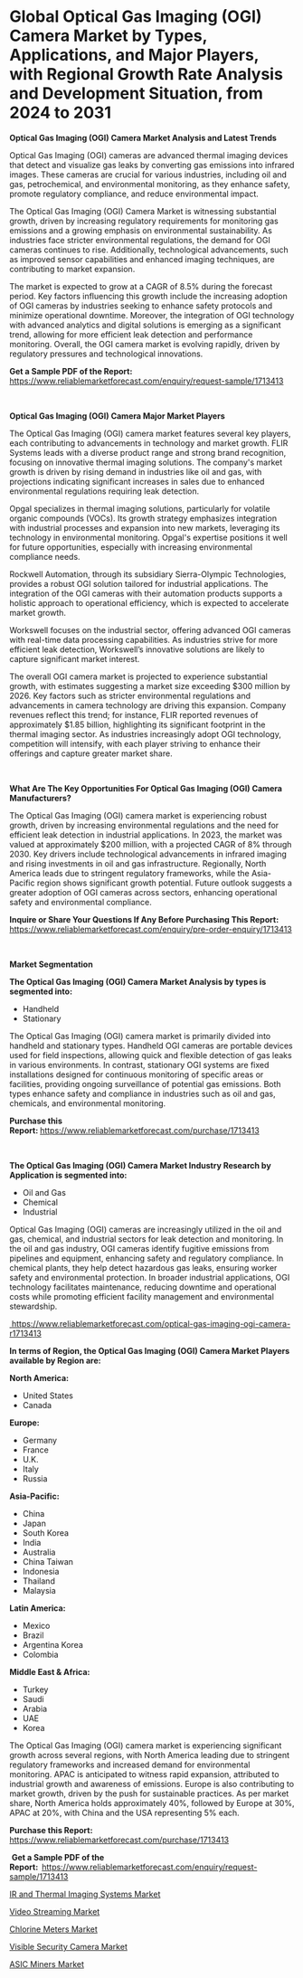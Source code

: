 <p><h1>Global Optical Gas Imaging (OGI) Camera Market by Types, Applications, and Major Players, with Regional Growth Rate Analysis and Development Situation, from 2024 to 2031</h1></p><p><strong>Optical Gas Imaging (OGI) Camera Market Analysis and Latest Trends</strong></p>
<p><p>Optical Gas Imaging (OGI) cameras are advanced thermal imaging devices that detect and visualize gas leaks by converting gas emissions into infrared images. These cameras are crucial for various industries, including oil and gas, petrochemical, and environmental monitoring, as they enhance safety, promote regulatory compliance, and reduce environmental impact.</p><p>The Optical Gas Imaging (OGI) Camera Market is witnessing substantial growth, driven by increasing regulatory requirements for monitoring gas emissions and a growing emphasis on environmental sustainability. As industries face stricter environmental regulations, the demand for OGI cameras continues to rise. Additionally, technological advancements, such as improved sensor capabilities and enhanced imaging techniques, are contributing to market expansion.</p><p>The market is expected to grow at a CAGR of 8.5% during the forecast period. Key factors influencing this growth include the increasing adoption of OGI cameras by industries seeking to enhance safety protocols and minimize operational downtime. Moreover, the integration of OGI technology with advanced analytics and digital solutions is emerging as a significant trend, allowing for more efficient leak detection and performance monitoring. Overall, the OGI camera market is evolving rapidly, driven by regulatory pressures and technological innovations.</p></p>
<p><strong>Get a Sample PDF of the Report:&nbsp;</strong> <a href="https://www.reliablemarketforecast.com/enquiry/request-sample/1713413?utm_campaign=1257&utm_medium=2&utm_source=Github&utm_content=ia&utm_term=22102024&utm_id=optical-gas-imaging-ogi-camera">https://www.reliablemarketforecast.com/enquiry/request-sample/1713413</a></p>
<p>&nbsp;</p>
<p><strong>Optical Gas Imaging (OGI) Camera Major Market Players</strong></p>
<p><p>The Optical Gas Imaging (OGI) camera market features several key players, each contributing to advancements in technology and market growth. FLIR Systems leads with a diverse product range and strong brand recognition, focusing on innovative thermal imaging solutions. The company's market growth is driven by rising demand in industries like oil and gas, with projections indicating significant increases in sales due to enhanced environmental regulations requiring leak detection.</p><p>Opgal specializes in thermal imaging solutions, particularly for volatile organic compounds (VOCs). Its growth strategy emphasizes integration with industrial processes and expansion into new markets, leveraging its technology in environmental monitoring. Opgal's expertise positions it well for future opportunities, especially with increasing environmental compliance needs.</p><p>Rockwell Automation, through its subsidiary Sierra-Olympic Technologies, provides a robust OGI solution tailored for industrial applications. The integration of the OGI cameras with their automation products supports a holistic approach to operational efficiency, which is expected to accelerate market growth.</p><p>Workswell focuses on the industrial sector, offering advanced OGI cameras with real-time data processing capabilities. As industries strive for more efficient leak detection, Workswell’s innovative solutions are likely to capture significant market interest.</p><p>The overall OGI camera market is projected to experience substantial growth, with estimates suggesting a market size exceeding $300 million by 2026. Key factors such as stricter environmental regulations and advancements in camera technology are driving this expansion. Company revenues reflect this trend; for instance, FLIR reported revenues of approximately $1.85 billion, highlighting its significant footprint in the thermal imaging sector. As industries increasingly adopt OGI technology, competition will intensify, with each player striving to enhance their offerings and capture greater market share.</p></p>
<p>&nbsp;</p>
<p><strong>What Are The Key Opportunities For Optical Gas Imaging (OGI) Camera Manufacturers?</strong></p>
<p><p>The Optical Gas Imaging (OGI) camera market is experiencing robust growth, driven by increasing environmental regulations and the need for efficient leak detection in industrial applications. In 2023, the market was valued at approximately $200 million, with a projected CAGR of 8% through 2030. Key drivers include technological advancements in infrared imaging and rising investments in oil and gas infrastructure. Regionally, North America leads due to stringent regulatory frameworks, while the Asia-Pacific region shows significant growth potential. Future outlook suggests a greater adoption of OGI cameras across sectors, enhancing operational safety and environmental compliance.</p></p>
<p><strong>Inquire or Share Your Questions If Any Before Purchasing This Report:</strong> <a href="https://www.reliablemarketforecast.com/enquiry/pre-order-enquiry/1713413?utm_campaign=1257&utm_medium=2&utm_source=Github&utm_content=ia&utm_term=22102024&utm_id=optical-gas-imaging-ogi-camera">https://www.reliablemarketforecast.com/enquiry/pre-order-enquiry/1713413</a></p>
<p>&nbsp;</p>
<p><strong>Market Segmentation</strong></p>
<p><strong>The Optical Gas Imaging (OGI) Camera Market Analysis by types is segmented into:</strong></p>
<p><ul><li>Handheld</li><li>Stationary</li></ul></p>
<p><p>The Optical Gas Imaging (OGI) camera market is primarily divided into handheld and stationary types. Handheld OGI cameras are portable devices used for field inspections, allowing quick and flexible detection of gas leaks in various environments. In contrast, stationary OGI systems are fixed installations designed for continuous monitoring of specific areas or facilities, providing ongoing surveillance of potential gas emissions. Both types enhance safety and compliance in industries such as oil and gas, chemicals, and environmental monitoring.</p></p>
<p><strong>Purchase this Report:&nbsp;</strong><a href="https://www.reliablemarketforecast.com/purchase/1713413?utm_campaign=1257&utm_medium=2&utm_source=Github&utm_content=ia&utm_term=22102024&utm_id=optical-gas-imaging-ogi-camera">https://www.reliablemarketforecast.com/purchase/1713413</a></p>
<p>&nbsp;</p>
<p><strong>The Optical Gas Imaging (OGI) Camera Market Industry Research by Application is segmented into:</strong></p>
<p><ul><li>Oil and Gas</li><li>Chemical</li><li>Industrial</li></ul></p>
<p><p>Optical Gas Imaging (OGI) cameras are increasingly utilized in the oil and gas, chemical, and industrial sectors for leak detection and monitoring. In the oil and gas industry, OGI cameras identify fugitive emissions from pipelines and equipment, enhancing safety and regulatory compliance. In chemical plants, they help detect hazardous gas leaks, ensuring worker safety and environmental protection. In broader industrial applications, OGI technology facilitates maintenance, reducing downtime and operational costs while promoting efficient facility management and environmental stewardship.</p></p>
<p><a href="https://www.reliablemarketforecast.com/optical-gas-imaging-ogi-camera-r1713413?utm_campaign=1257&utm_medium=2&utm_source=Github&utm_content=ia&utm_term=22102024&utm_id=optical-gas-imaging-ogi-camera">&nbsp;https://www.reliablemarketforecast.com/optical-gas-imaging-ogi-camera-r1713413</a></p>
<p><strong>In terms of Region, the Optical Gas Imaging (OGI) Camera Market Players available by Region are:</strong></p>
<p>
    <p> <strong> North America: </strong>
        <ul>
            <li>United States</li>
            <li>Canada</li>
        </ul>
        </p> 
    <p> <strong> Europe: </strong>
        <ul>
            <li>Germany</li>
            <li>France</li>
            <li>U.K.</li>
            <li>Italy</li>
            <li>Russia</li>
        </ul>
        </p> 
    <p> <strong> Asia-Pacific: </strong>
        <ul>
            <li>China</li>
            <li>Japan</li>
            <li>South Korea</li>
            <li>India</li>
            <li>Australia</li>
            <li>China Taiwan</li>
            <li>Indonesia</li>
            <li>Thailand</li>
            <li>Malaysia</li>
        </ul>
        </p> 
    <p> <strong> Latin America: </strong>
        <ul>
            <li>Mexico</li>
            <li>Brazil</li>
            <li>Argentina Korea</li>
            <li>Colombia</li>
        </ul>
        </p> 
    <p> <strong> Middle East & Africa: </strong>
        <ul>
            <li>Turkey</li>
            <li>Saudi</li>
            <li>Arabia</li>
            <li>UAE</li>
            <li>Korea</li>
        </ul>
    </p>
    </p>
<p><p>The Optical Gas Imaging (OGI) camera market is experiencing significant growth across several regions, with North America leading due to stringent regulatory frameworks and increased demand for environmental monitoring. APAC is anticipated to witness rapid expansion, attributed to industrial growth and awareness of emissions. Europe is also contributing to market growth, driven by the push for sustainable practices. As per market share, North America holds approximately 40%, followed by Europe at 30%, APAC at 20%, with China and the USA representing 5% each.</p></p>
<p><strong>Purchase this Report: </strong><a href="https://www.reliablemarketforecast.com/purchase/1713413?utm_campaign=1257&utm_medium=2&utm_source=Github&utm_content=ia&utm_term=22102024&utm_id=optical-gas-imaging-ogi-camera">https://www.reliablemarketforecast.com/purchase/1713413</a></p>
<p>&nbsp;<strong>Get a Sample PDF of the Report:&nbsp;&nbsp;</strong><a href="https://www.reliablemarketforecast.com/enquiry/request-sample/1713413?utm_campaign=1257&utm_medium=2&utm_source=Github&utm_content=ia&utm_term=22102024&utm_id=optical-gas-imaging-ogi-camera">https://www.reliablemarketforecast.com/enquiry/request-sample/1713413</a></p>
<p><strong></strong></p>
<p><p><a href="https://github.com/lmorisekv5e/Market-Research-Report-List-1/blob/main/ir-and-thermal-imaging-systems-market.md?utm_campaign=1257&utm_medium=2&utm_source=Github&utm_content=ia&utm_term=22102024&utm_id=optical-gas-imaging-ogi-camera">IR and Thermal Imaging Systems Market</a></p><p><a href="https://www.linkedin.com/pulse/video-streaming-market-segmentation-in-depth-analysis-d4fnc?utm_campaign=1257&utm_medium=2&utm_source=Github&utm_content=ia&utm_term=22102024&utm_id=optical-gas-imaging-ogi-camera">Video Streaming Market</a></p><p><a href="https://issuu.com/reportprime-2/docs/chlorine-meters-market-size-2030.pp_3bc36158113361?utm_campaign=1257&utm_medium=2&utm_source=Github&utm_content=ia&utm_term=22102024&utm_id=optical-gas-imaging-ogi-camera">Chlorine Meters Market</a></p><p><a href="https://github.com/anitrabixvburgie/Market-Research-Report-List-1/blob/main/visible-security-camera-market.md?utm_campaign=1257&utm_medium=2&utm_source=Github&utm_content=ia&utm_term=22102024&utm_id=optical-gas-imaging-ogi-camera">Visible Security Camera Market</a></p><p><a href="https://www.linkedin.com/pulse/global-asic-miners-market-opportunities-challenges2024-v9lsc?utm_campaign=1257&utm_medium=2&utm_source=Github&utm_content=ia&utm_term=22102024&utm_id=optical-gas-imaging-ogi-camera">ASIC Miners Market</a></p></p>